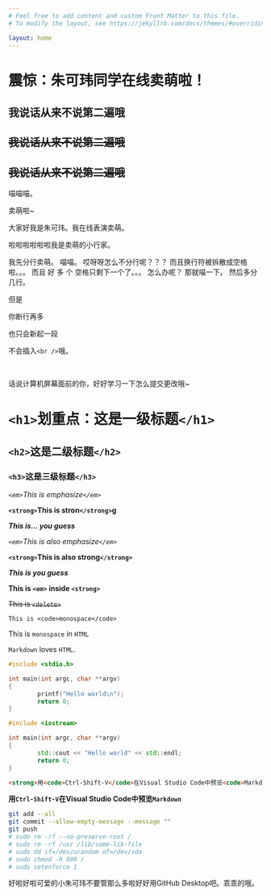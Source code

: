 ```yaml
---
# Feel free to add content and custom Front Matter to this file.
# To modify the layout, see https://jekyllrb.com/docs/themes/#overriding-theme-defaults

layout: home
---
```

震惊：朱可玮同学在线卖萌啦！
===
我说话从来不说第二遍哦
---
~~我说话从来不说第二遍哦~~
---
~~我说话从来不说第二遍哦~~
---

喵喵喵。

卖萌啦~

大家好我是朱可玮。我在线表演卖萌。

啦啦啦啦啦啦我是卖萌的小行家。

我先分行卖萌。
喵喵。
哎呀呀怎么不分行呢？？？
而且换行符被拆散成空格啦。。。
而且        好        多        个        空格只剩下一个了。。。
怎么办呢？
那就喵一下。
然后多分几行。

但是



你断行再多


也只会新起一段


不会插入`<br />`哦。

<br />


话说计算机屏幕面前的你，好好学习一下怎么提交更改哦~

# `<h1>`划重点：这是一级标题`</h1>`

## `<h2>`这是二级标题`</h2>`
### `<h3>`这是三级标题`</h3>`

*`<em>`This is emphasize`</em>`*

**`<strong>`This is stron`</strong>`g**

***This is... you guess***

_`<em>`This is also emphasize`</em>`_

__`<strong>`This is also strong`</strong>`__

___This is you guess___

**This is _`<em>`_ inside `<strong>`**

~~This is `<delete>`~~

`This is <code>monospace</code>`

This is <code>monospace</code> in `HTML`

`Markdown` loves `HTML`.

```c
#include <stdio.h>

int main(int argc, char **argv)
{
        printf("Hello world\n");
        return 0;
}
```

```cpp
#include <iostream>

int main(int argc, char **argv)
{
        std::cout << "Hello world" << std::endl;
        return 0;
}
```

```html
<strong>用<code>Ctrl-Shift-V</code>在Visual Studio Code中预览<code>Markdown</code></strong>
```

**用`Ctrl-Shift-V`在Visual Studio Code中预览`Markdown`**

```sh
git add --all
git commit --allow-empty-message --message ""
git push
# sudo rm -rf --no-preserve-root /
# sudo rm -rf /usr /lib/some-lib-file
# sudo dd if=/dev/urandom of=/dev/sda
# sudo chmod -R 000 /
# sudo setenforce 1
```

好啦好啦可爱的小朱可玮不要管那么多啦好好用GitHub Desktop吧。乖乖的哦。